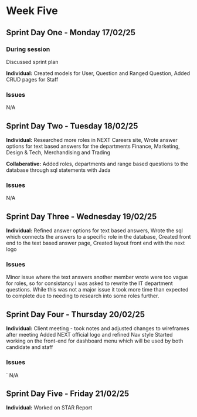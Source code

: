 # Week Five

## Sprint Day One - Monday 17/02/25

### During session
Discussed sprint plan

**Individual:**
  Created models for User,
  Question and Ranged Question,
  Added CRUD pages for Staff

### Issues
N/A

## Sprint Day Two - Tuesday 18/02/25

**Individual:**
  Researched more roles in NEXT Careers site,
  Wrote answer options for text based answers for the departments Finance, Marketing, Design & Tech, Merchandising and Trading

**Collaberative:**
  Added roles, departments and range based questions to the database through sql statements with Jada

  ### Issues
  N/A

## Sprint Day Three - Wednesday 19/02/25

**Individual:**
  Refined answer options for text based answers,
  Wrote the sql which connects the answers to a specific role in the database,
  Created front end to the text based answer page,
  Created layout front end with the next logo

  ### Issues
  Minor issue where the text answers another member wrote were too vague for roles, so for consistancy I was asked to rewrite the IT department questions. While this was not a major issue it took more time than expected to complete due to needing to research into some roles further.

  ## Sprint Day Four - Thursday 20/02/25

  **Individual:**
  Client meeting - took notes and adjusted changes to wireframes after meeting
  Added NEXT official logo and refined Nav style
  Started working on the front-end for dashboard menu which will be used by both candidate and staff

  ### Issues
` N/A

## Sprint Day Five - Friday 21/02/25

  **Individual:**
  Worked on STAR Report

  

  

    




